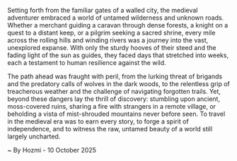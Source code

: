 
Setting forth from the familiar gates of a walled city, the medieval adventurer embraced a world of untamed wilderness and unknown roads. Whether a merchant guiding a caravan through dense forests, a knight on a quest to a distant keep, or a pilgrim seeking a sacred shrine, every mile across the rolling hills and winding rivers was a journey into the vast, unexplored expanse. With only the sturdy hooves of their steed and the fading light of the sun as guides, they faced days that stretched into weeks, each a testament to human resilience against the wild.

The path ahead was fraught with peril, from the lurking threat of brigands and the predatory calls of wolves in the dark woods, to the relentless grip of treacherous weather and the challenge of navigating forgotten trails. Yet, beyond these dangers lay the thrill of discovery: stumbling upon ancient, moss-covered ruins, sharing a fire with strangers in a remote village, or beholding a vista of mist-shrouded mountains never before seen. To travel in the medieval era was to earn every story, to forge a spirit of independence, and to witness the raw, untamed beauty of a world still largely uncharted.

~ By Hozmi - 10 October 2025
